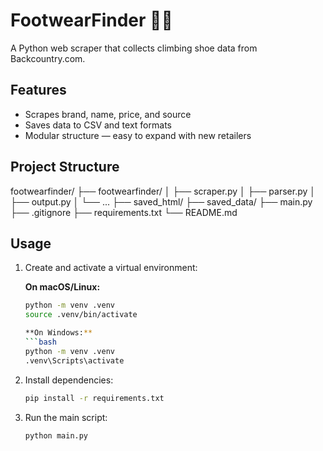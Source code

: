 # FootwearFinder 🧗‍♂️

A Python web scraper that collects climbing shoe data from Backcountry.com.

## Features

- Scrapes brand, name, price, and source
- Saves data to CSV and text formats
- Modular structure — easy to expand with new retailers

## Project Structure

footwearfinder/
├── footwearfinder/
│ ├── scraper.py
│ ├── parser.py
│ ├── output.py
│ └── ...
├── saved_html/
├── saved_data/
├── main.py
├── .gitignore
├── requirements.txt
└── README.md

## Usage

1. Create and activate a virtual environment:

    **On macOS/Linux:**
    ```bash
    python -m venv .venv
    source .venv/bin/activate

    **On Windows:**
    ```bash
    python -m venv .venv
    .venv\Scripts\activate

2. Install dependencies:

   ```bash
   pip install -r requirements.txt

3. Run the main script:

   ```bash
   python main.py
